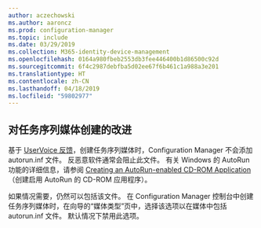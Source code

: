 ```yaml
---
author: aczechowski
ms.author: aaroncz
ms.prod: configuration-manager
ms.topic: include
ms.date: 03/29/2019
ms.collection: M365-identity-device-management
ms.openlocfilehash: 0164a980fbeb2553db3fee446400b1d86500c92d
ms.sourcegitcommit: 6f4c2987debfba5d02ee67f6b461c1a988a3e201
ms.translationtype: HT
ms.contentlocale: zh-CN
ms.lasthandoff: 04/18/2019
ms.locfileid: "59802977"
---
```

## <a name="bkmk_tsmedia"></a> 对任务序列媒体创建的改进

<!-- 4090666 -->

基于 [UserVoice 反馈](https://configurationmanager.uservoice.com/forums/300492-ideas/suggestions/20306074-add-ability-to-not-include-autorun-inf-when-buildi)，创建任务序列媒体时，Configuration Manager 不会添加 autorun.inf 文件。 反恶意软件通常会阻止此文件。 有关 Windows 的 AutoRun 功能的详细信息，请参阅 [Creating an AutoRun-enabled CD-ROM Application](https://docs.microsoft.com/windows/desktop/shell/autoplay)（创建启用 AutoRun 的 CD-ROM 应用程序）。

如果情况需要，仍然可以包括该文件。 在 Configuration Manager 控制台中创建任务序列媒体时，在向导的“媒体类型”页中，选择该选项以在媒体中包括 autorun.inf 文件。 默认情况下禁用此选项。
